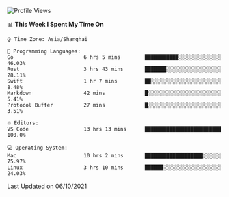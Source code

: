 <!--START_SECTION:waka-->
![Profile Views](http://img.shields.io/badge/Profile%20Views-6-blue)

📊 **This Week I Spent My Time On** 

```text
⌚︎ Time Zone: Asia/Shanghai

💬 Programming Languages: 
Go                       6 hrs 5 mins        ███████████░░░░░░░░░░░░░░   46.03% 
Rust                     3 hrs 43 mins       ███████░░░░░░░░░░░░░░░░░░   28.11% 
Swift                    1 hr 7 mins         ██░░░░░░░░░░░░░░░░░░░░░░░   8.48% 
Markdown                 42 mins             █░░░░░░░░░░░░░░░░░░░░░░░░   5.41% 
Protocol Buffer          27 mins             █░░░░░░░░░░░░░░░░░░░░░░░░   3.51%

🔥 Editors: 
VS Code                  13 hrs 13 mins      █████████████████████████   100.0%

💻 Operating System: 
Mac                      10 hrs 2 mins       ███████████████████░░░░░░   75.97% 
Linux                    3 hrs 10 mins       ██████░░░░░░░░░░░░░░░░░░░   24.03%

```


 Last Updated on 06/10/2021
<!--END_SECTION:waka-->
